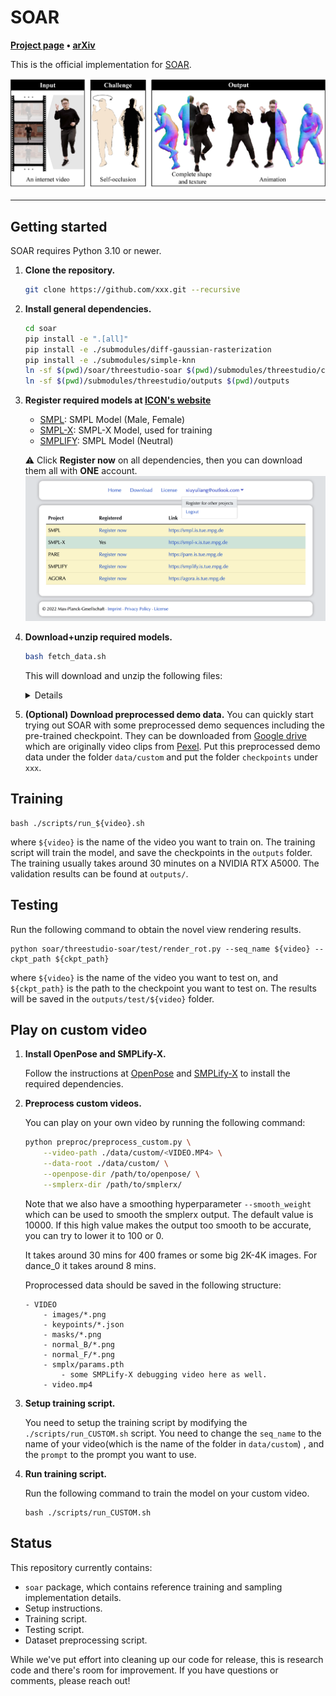 # SOAR 

**[Project page](https://soar-avatar.github.io/) &bull;
[arXiv](https://arxiv.org/abs/)**

This is the official implementation for [SOAR](https://soar-avatar.github.io/).
<div align='center'>
<img src="assets/teaser_v3.png">
</div>

<!-- <table><tr><td>
Code release for our preprint:
    Zhuoyang Pan<sup>1, 2</sup>, Angjoo Kanazawa<sup>1</sup>, and Hang Gao<sup>1</sup>.
    <strong>SOAR: Self-Occluded Avatar Recovery from a Single Video In the Wild</strong>
    arXiV, 2024.
</td></tr>
</table>
<sup>1</sup><em>UC Berkeley</em>, <sup>2</sup><em>ShanghaiTech University</em> -->

---

## Getting started

SOAR requires Python 3.10 or newer.

1. **Clone the repository.**
   ```bash
   git clone https://github.com/xxx.git --recursive
   ```
2. **Install general dependencies.**
   ```bash
   cd soar
   pip install -e ".[all]"
   pip install -e ./submodules/diff-gaussian-rasterization
   pip install -e ./submodules/simple-knn
   ln -sf $(pwd)/soar/threestudio-soar $(pwd)/submodules/threestudio/custom/ 
   ln -sf $(pwd)/submodules/threestudio/outputs $(pwd)/outputs
   ```
3. **Register required models at [ICON's website](https://icon.is.tue.mpg.de/)**

    - [SMPL](http://smpl.is.tue.mpg.de/): SMPL Model (Male, Female)
    - [SMPL-X](http://smpl-x.is.tue.mpg.de/): SMPL-X Model, used for training
    - [SMPLIFY](http://smplify.is.tue.mpg.de/): SMPL Model (Neutral)

    :warning: Click **Register now** on all dependencies, then you can download them all with **ONE** account.
    ![Register](./assets/register.png)
4. **Download+unzip required models.**
   ```bash
   bash fetch_data.sh
   ```
    This will download and unzip the following files:
   <details>

    ```
    data/
    ├── ckpt/
    │   ├── normal.ckpt
    │   └── sam_vit_h_4b8939.pth
    ├── smpl_related/
    │   ├── models/
    │   │   ├── smpl/
    │   │   │   ├── SMPL_{FEMALE,MALE,NEUTRAL}.pkl
    │   │   │   ├── smpl_kid_template.npy
    │   │   └── smplx/
    │   │       ├── SMPLX_{FEMALE,MALE,NEUTRAL}.npz
    │   │       ├── SMPLX_{FEMALE,MALE,NEUTRAL}.pkl
    │   │       ├── smplx_kid_template.npy
    │   │       └── version.txt
    │   └── smpl_data/
    │       ├── smpl_verts.npy
    │       ├── smplx_cmap.npy
    │       ├── smplx_faces.npy
    │       └── smplx_verts.npy
    └── tedra_data/
        ├── faces.txt
        ├── tetrahedrons.txt
        ├── tetgen_{male,female,neutral}_{adult,kid}_structure.npy
        ├── tetgen_{male,female,neutral}_{adult,kid}_vertices.npy
        ├── tetra_{male,female,neutral}_{adult,kid}_smpl.npz
        ├── tetrahedrons_{male,female,neutral}_{adult,kid}.txt
        └── vertices.txt
    ```

    </details>


5. **(Optional) Download preprocessed demo data.**
You can quickly start trying out SOAR with some preprocessed demo sequences including the pre-trained checkpoint. They can be downloaded from [Google drive](https://drive.google.com/drive/u/1/folders/todo) which are originally video clips from [Pexel](https://www.pexels.com/). Put this preprocessed demo data under the folder `data/custom` and put the folder `checkpoints` under `xxx`.

## Training
<!-- Before training, make sure that the `metaninfo` in the data config file `/code/confs/dataset/video.yaml` does match the expected training video. You can also continue the training by changing the flag `is_continue` in the model config file `code/confs/model/model_w_bg`. And then run: -->
```
bash ./scripts/run_${video}.sh
```
where `${video}` is the name of the video you want to train on. The training script will train the model, and save the checkpoints in the `outputs` folder. The training usually takes around 30 minutes on a NVIDIA RTX A5000. The validation results can be found at `outputs/`.

## Testing
Run the following command to obtain the novel view rendering results.
```
python soar/threestudio-soar/test/render_rot.py --seq_name ${video} --ckpt_path ${ckpt_path}
```
where `${video}` is the name of the video you want to test on, and `${ckpt_path}` is the path to the checkpoint you want to test on. The results will be saved in the `outputs/test/${video}` folder.

## Play on custom video
1. **Install OpenPose and SMPLify-X.**
    
    Follow the instructions at [OpenPose](https://github.com/CMU-Perceptual-Computing-Lab/openpose) and [SMPLify-X](https://github.com/caizhongang/SMPLer-X) to install the required dependencies.

2. **Preprocess custom videos.**

    You can play on your own video by running the following command:
    ```bash
    python preproc/preprocess_custom.py \
        --video-path ./data/custom/<VIDEO.MP4> \
        --data-root ./data/custom/ \
        --openpose-dir /path/to/openpose/ \
        --smplerx-dir /path/to/smplerx/
    ```
    Note that we also have a smoothing hyperparameter `--smooth_weight` which can be used to smooth the smplerx output. The default value is 10000. If this high value makes the output too smooth to be accurate, you can try to lower it to 100 or 0.

    It takes around 30 mins for 400 frames or some big 2K-4K images. For dance_0 it takes around 8 mins.

    Proprocessed data should be saved in the following structure:

    ```
    - VIDEO
        - images/*.png
        - keypoints/*.json
        - masks/*.png
        - normal_B/*.png
        - normal_F/*.png
        - smplx/params.pth
            - some SMPLify-X debugging video here as well.
        - video.mp4
    ```


3. **Setup training script.**

    You need to setup the training script by modifying the `./scripts/run_CUSTOM.sh` script. You need to change the `seq_name` to the name of your video(which is the name of the folder in `data/custom`)
    , and the `prompt` to the prompt you want to use.

4. **Run training script.**
    
    Run the following command to train the model on your custom video.
    ```
    bash ./scripts/run_CUSTOM.sh
    ```

## Status

This repository currently contains:

- `soar` package, which contains reference training and sampling implementation details.
- Setup instructions.
- Training script.
- Testing script.
- Dataset preprocessing script.

While we've put effort into cleaning up our code for release, this is research
code and there's room for improvement. If you have questions or comments,
please reach out!
